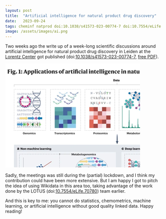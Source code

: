 ```yaml
---
layout: post
title:  "Artificial intelligence for natural product drug discovery"
date:   2023-09-24
tags: cheminf natprod doi:10.1038/s41573-023-00774-7 doi:10.7554/eLife.70780
image: /assets/images/ai.png
---
```


Two weeks ago the write up of a week-long scientific discussions around artificial intelligence for natural product drug discovery
in Leiden at the [Lorentz Center](https://www.lorentzcenter.nl/) got published
(doi:[10.1038/s41573-023-00774-7](https://doi.org/10.1038/s41573-023-00774-7), [free PDF](https://cris.maastrichtuniversity.nl/en/publications/artificial-intelligence-for-natural-product-drug-discovery)).

![Part of the copyrighted Figure 1 from the article. I hope this counts as fair use.](/assets/images/ai.png)

Sadly, the meetings was still during the (partial) lockdown, and I think my contribution could have been
more extensive. But I am happy I got to pitch the idea of using Wikidata in this area too, taking advantage
of the work done by the LOTUS (doi:[10.7554/eLife.70780](https://doi.org/10.7554/eLife.70780)) team earlier.

And this is key to me: you cannot do statistics, chemometrics, machine learning, or artificial
intelligence without good quality linked data. Happy reading!
